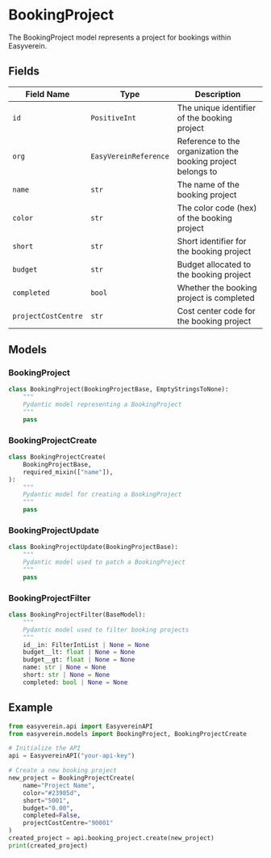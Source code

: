 # BookingProject

The BookingProject model represents a project for bookings within Easyverein.

## Fields

| Field Name | Type | Description |
| --- | --- | --- |
| `id` | `PositiveInt` | The unique identifier of the booking project |
| `org` | `EasyVereinReference` | Reference to the organization the booking project belongs to |
| `name` | `str` | The name of the booking project |
| `color` | `str` | The color code (hex) of the booking project |
| `short` | `str` | Short identifier for the booking project |
| `budget` | `str` | Budget allocated to the booking project |
| `completed` | `bool` | Whether the booking project is completed |
| `projectCostCentre` | `str` | Cost center code for the booking project |

## Models

### BookingProject

```python
class BookingProject(BookingProjectBase, EmptyStringsToNone):
    """
    Pydantic model representing a BookingProject
    """
    pass
```

### BookingProjectCreate

```python
class BookingProjectCreate(
    BookingProjectBase,
    required_mixin(["name"]),
):
    """
    Pydantic model for creating a BookingProject
    """
    pass
```

### BookingProjectUpdate

```python
class BookingProjectUpdate(BookingProjectBase):
    """
    Pydantic model used to patch a BookingProject
    """
    pass
```

### BookingProjectFilter

```python
class BookingProjectFilter(BaseModel):
    """
    Pydantic model used to filter booking projects
    """
    id__in: FilterIntList | None = None
    budget__lt: float | None = None
    budget__gt: float | None = None
    name: str | None = None
    short: str | None = None
    completed: bool | None = None
```

## Example

```python
from easyverein.api import EasyvereinAPI
from easyverein.models import BookingProject, BookingProjectCreate

# Initialize the API
api = EasyvereinAPI("your-api-key")

# Create a new booking project
new_project = BookingProjectCreate(
    name="Project Name",
    color="#23985d",
    short="5001",
    budget="0.00",
    completed=False,
    projectCostCentre="90001"
)
created_project = api.booking_project.create(new_project)
print(created_project)
